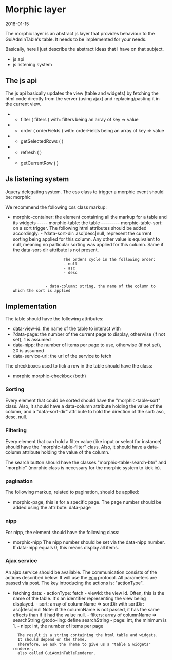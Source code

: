 Morphic layer
===================
2018-01-15



The morphic layer is an abstract js layer that provides behaviour to the GuiAdminTable's table.
It needs to be implemented for your needs.

Basically, here I just describe the abstract ideas that I have on that subject.



- js api
- js listening system






The js api
-------------


The js api basically updates the view (table and widgets) by fetching the html code
directly from the server (using ajax) and replacing/pasting it in the current view.




- + filter ( filters )
        with: filters being an array of key => value
- + order ( orderFields )
        with: orderFields being an array of key => value
- + getSelectedRows ( )
- + refresh ( )
- - getCurrentRow ( )


Js listening system
---------------------

Jquery delegating system.
The css class to trigger a morphic event should be: morphic


We recommend the following css class markup:


- morphic-container: the element containing all the markup for a table and its widgets
----- morphic-table: the table 
--------- morphic-table-sort: on a sort trigger.
                    The following html attributes should be added accordingly:
                    - ?data-sort-dir: asc|desc|null, represent the current sorting being applied for 
                            this column.
                            Any other value is equivalent to null, meaning no particular 
                            sorting was applied for this column.
                            Same if the data-sort-dir attribute is not present.
                            
                            The orders cycle in the following order:
                            - null
                            - asc
                            - desc
                             
                            
                    - data-column: string, the name of the column to which the sort is applied 




Implementation
---------------
The table should have the following attributes:

- data-view-id: the name of the table to interact with
- ?data-page: the number of the current page to display,
            otherwise (if not set), 1 is assumed
- data-nipp: the number of items per page to use,
            otherwise (if not set), 20 is assumed
- data-service-uri: the url of the service to fetch


The checkboxes used to tick a row in the table should have the class:
- morphic morphic-checkbox (both)




### Sorting

Every element that could be sorted should have the "morphic-table-sort" class.
Also, it should have a data-column attribute holding the value of the column,
and a "data-sort-dir" attribute to hold the direction of the sort: asc, desc, null.

### Filtering

Every element that can hold a filter value (like input or select for instance)
should have the "morphic-table-filter" class.
Also, it should have a data-column attribute holding the value of the column.

The search button should have the classes "morphic-table-search-btn" 
and "morphic" (morphic class is necessary for the morphic system to kick in).

### pagination

The following markup, related to pagination, should be applied:


- morphic-page, this is for a specific page.
                    The page number should be added using the attribute: data-page



### nipp        
        
For nipp, the element should have the following class:

- morphic-nipp
        The nipp number should be set via the data-nipp number.
        If data-nipp equals 0, this means display all items.



        
### Ajax service

An ajax service should be available.
The communication consists of the actions described below.
It will use the [ecp](https://github.com/lingtalfi/Ecp) protocol.
All parameters are passed via post.
The key introducing the actions is: "actionType".


- fetching data:
        - actionType: fetch
        - viewId: the view id.
                    Often, this is the name of the table.
                    It's an identifier representing the view being displayed.
        - sort: array of columnName => sortDir
                        with sortDir: asc|desc|null
                        Note: if the columnName is not passed, it has the same
                        effects than if it had the value null.
        - filters: array of columnName => searchString
                        @todo-ling: define searchString
        - page: int, the minimum is 1.
        - nipp: int, the number of items per page
                        
        The result is a string containing the html table and widgets.
        It should depend on the theme.
        Therefore, we ask the Theme to give us a "table & widgets" renderer,
        also called GuiAdminTableRenderer.
        
        







        